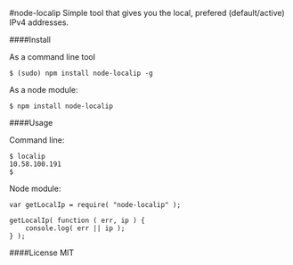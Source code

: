 #node-localip
Simple tool that gives you the local, prefered (default/active) IPv4 addresses.

####Install

As a command line tool

	$ (sudo) npm install node-localip -g
	
As a node module:

	$ npm install node-localip
	
####Usage

Command line:

	$ localip
	10.58.100.191
	$

Node module:

	var getLocalIp = require( "node-localip" );
	
	getLocalIp( function ( err, ip ) {
        console.log( err || ip );
    } );

####License
MIT